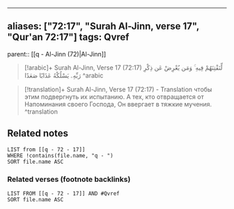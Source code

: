 
---
aliases: ["72:17", "Surah Al-Jinn, verse 17", "Qur'an 72:17"]
tags: Qvref
---

parent:: [[q - Al-Jinn (72)|Al-Jinn]]

> [!arabic]+ Surah Al-Jinn, Verse 17 (72:17)
> <span class="quran-arabic">لِّنَفْتِنَهُمْ فِيهِ ۚ وَمَن يُعْرِضْ عَن ذِكْرِ رَبِّهِۦ يَسْلُكْهُ عَذَابًا صَعَدًا</span>
^arabic

> [!translation]+ Surah Al-Jinn, Verse 17 (72:17) - Translation
> чтобы этим подвергнуть их испытанию. А тех, кто отвращается от Напоминания своего Господа, Он ввергает в тяжкие мучения.
^translation



## Related notes
```dataview
LIST from [[q - 72 - 17]]
WHERE !contains(file.name, "q - ")
SORT file.name ASC
```

### Related verses (footnote backlinks)
```dataview
LIST FROM [[q - 72 - 17]] AND #Qvref
SORT file.name ASC
```

